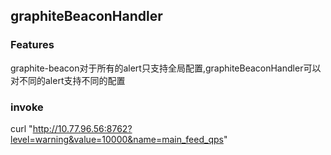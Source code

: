 ## graphiteBeaconHandler
### Features
graphite-beacon对于所有的alert只支持全局配置,graphiteBeaconHandler可以对不同的alert支持不同的配置
### invoke
curl "http://10.77.96.56:8762?level=warning&value=10000&name=main_feed_qps"

